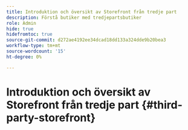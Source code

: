 ```yaml
---
title: Introduktion och översikt av Storefront från tredje part
description: Förstå butiker med tredjepartsbutiker
role: Admin
hide: true
hidefromtoc: true
source-git-commit: d272ae4192ee34dcad18dd133a324dde9b20bea3
workflow-type: tm+mt
source-wordcount: '15'
ht-degree: 0%

---
```



# Introduktion och översikt av Storefront från tredje part {#third-party-storefront}
